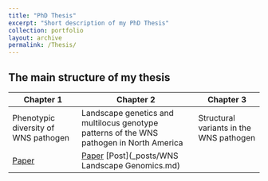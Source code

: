 ```yaml
---
title: "PhD Thesis"
excerpt: "Short description of my PhD Thesis"
collection: portfolio
layout: archive
permalink: /Thesis/
---
```


## The main structure of my thesis

| Chapter 1                                | Chapter 2                                                                                  | Chapter 3                               |
| ---------------------------------------- | ------------------------------------------------------------------------------------------ | --------------------------------------- |
| Phenotypic diversity of WNS pathogen     | Landscape genetics and multilocus genotype patterns of the WNS pathogen in North America   | Structural variants in the WNS pathogen |
| [Paper](_publications/2018-01-01-aem.md) | [Paper](_publications/2021-01-01-pdlandscape.md) [Post](\_posts/WNS Landscape Genomics.md) |                                         |
